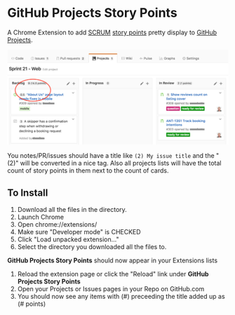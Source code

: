 # GitHub Projects Story Points

A Chrome Extension to add [SCRUM](https://en.wikipedia.org/wiki/Scrum_(software_development))
[story points](https://en.wikipedia.org/wiki/Planning_poker) pretty display to
[GitHub Projects](https://help.github.com/articles/about-projects/).

![Example screenshot](./screenshot.png)

You notes/PR/issues should have a title like `(2) My issue title` and the "(2)"
will be converted in a nice tag. Also all projects lists will have the total count
of story points in them next to the count of cards.

## To Install

1. Download all the files in the directory.
1. Launch Chrome
1. Open chrome://extensions/
1. Make sure "Developer mode" is CHECKED
1. Click "Load unpacked extension..."
1. Select the directory you downloaded all the files to.

**GitHub Projects Story Points** should now appear in your Extensions lists
1. Reload the extension page or click the "Reload" link under **GitHub Projects Story Points**
1. Open your Projects or Issues pages in your Repo on GitHub.com
1. You should now see any items with (#) preceeding the title added up as (# points)
